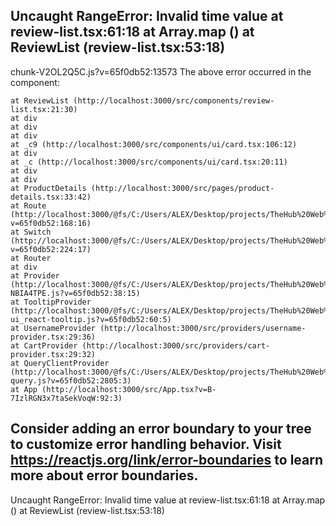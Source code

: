 Uncaught RangeError: Invalid time value
    at review-list.tsx:61:18
    at Array.map (<anonymous>)
    at ReviewList (review-list.tsx:53:18)
---
chunk-V2OL2Q5C.js?v=65f0db52:13573 The above error occurred in the <ReviewList> component:

    at ReviewList (http://localhost:3000/src/components/review-list.tsx:21:30)
    at div
    at div
    at div
    at _c9 (http://localhost:3000/src/components/ui/card.tsx:106:12)
    at div
    at _c (http://localhost:3000/src/components/ui/card.tsx:20:11)
    at div
    at div
    at ProductDetails (http://localhost:3000/src/pages/product-details.tsx:33:42)
    at Route (http://localhost:3000/@fs/C:/Users/ALEX/Desktop/projects/TheHub%20Web%20app1/node_modules/.vite/deps/wouter.js?v=65f0db52:168:16)
    at Switch (http://localhost:3000/@fs/C:/Users/ALEX/Desktop/projects/TheHub%20Web%20app1/node_modules/.vite/deps/wouter.js?v=65f0db52:224:17)
    at Router
    at div
    at Provider (http://localhost:3000/@fs/C:/Users/ALEX/Desktop/projects/TheHub%20Web%20app1/node_modules/.vite/deps/chunk-NBIA4TPE.js?v=65f0db52:38:15)
    at TooltipProvider (http://localhost:3000/@fs/C:/Users/ALEX/Desktop/projects/TheHub%20Web%20app1/node_modules/.vite/deps/@radix-ui_react-tooltip.js?v=65f0db52:60:5)
    at UsernameProvider (http://localhost:3000/src/providers/username-provider.tsx:29:36)
    at CartProvider (http://localhost:3000/src/providers/cart-provider.tsx:29:32)
    at QueryClientProvider (http://localhost:3000/@fs/C:/Users/ALEX/Desktop/projects/TheHub%20Web%20app1/node_modules/.vite/deps/@tanstack_react-query.js?v=65f0db52:2805:3)
    at App (http://localhost:3000/src/App.tsx?v=B-7IzlRGN3x7taSekVoqW:92:3)

Consider adding an error boundary to your tree to customize error handling behavior.
Visit https://reactjs.org/link/error-boundaries to learn more about error boundaries.
---
Uncaught RangeError: Invalid time value
    at review-list.tsx:61:18
    at Array.map (<anonymous>)
    at ReviewList (review-list.tsx:53:18)
